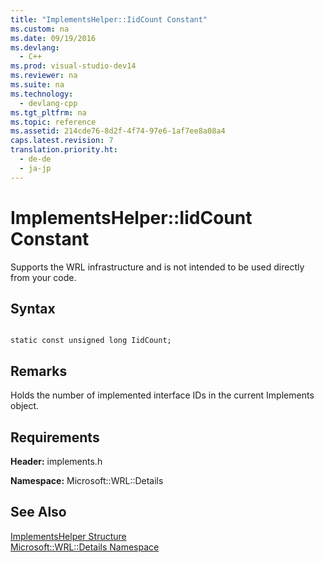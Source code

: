 ```yaml
---
title: "ImplementsHelper::IidCount Constant"
ms.custom: na
ms.date: 09/19/2016
ms.devlang: 
  - C++
ms.prod: visual-studio-dev14
ms.reviewer: na
ms.suite: na
ms.technology: 
  - devlang-cpp
ms.tgt_pltfrm: na
ms.topic: reference
ms.assetid: 214cde76-8d2f-4f74-97e6-1af7ee8a08a4
caps.latest.revision: 7
translation.priority.ht: 
  - de-de
  - ja-jp
---
```

# ImplementsHelper::IidCount Constant
Supports the WRL infrastructure and is not intended to be used directly from your code.  
  
## Syntax  
  
```  
  
static const unsigned long IidCount;  
```  
  
## Remarks  
 Holds the number of implemented interface IDs in the current Implements object.  
  
## Requirements  
 **Header:** implements.h  
  
 **Namespace:** Microsoft::WRL::Details  
  
## See Also  
 [ImplementsHelper Structure](../vs140/ImplementsHelper-Structure.md)   
 [Microsoft::WRL::Details Namespace](../vs140/Microsoft--WRL--Details-Namespace.md)